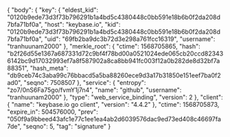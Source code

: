 {
  "body": {
    "key": {
      "eldest_kid": "0120b9ede73d3f73b796291b1a4bd5c4380448c0bb591e18b6b0f2da208d7bfa71bf0a",
      "host": "keybase.io",
      "kid": "0120b9ede73d3f73b796291b1a4bd5c4380448c0bb591e18b6b0f2da208d7bfa71bf0a",
      "uid": "69fb2ba9dc3b72d3e298a761fcc16319",
      "username": "tranhuunam2000"
    },
    "merkle_root": {
      "ctime": 1568705865,
      "hash": "b2f26d55e1367a687331d72c9bf4f78bd00a0521024ede065cb20ccd823436142bc9d17032993ef7a8f587902a8ca8bb941fc003f12a0b282de8d32bf7a88351",
      "hash_meta": "db9ceb74c3aba99c76bbacd5a5ba88260ece9d3a17b31850e151eef7ba0f2ad0",
      "seqno": 7508507
    },
    "service": {
      "entropy": "zo7/0nS6Fa75go/fvmY1j7n4",
      "name": "github",
      "username": "tranhuunam2000"
    },
    "type": "web_service_binding",
    "version": 2
  },
  "client": {
    "name": "keybase.io go client",
    "version": "4.4.2"
  },
  "ctime": 1568705873,
  "expire_in": 504576000,
  "prev": "050f9a9bbeed43afc1e77c1ee1ea4ab2d6039576dac9ed73ed408c46697fa7de",
  "seqno": 5,
  "tag": "signature"
}

